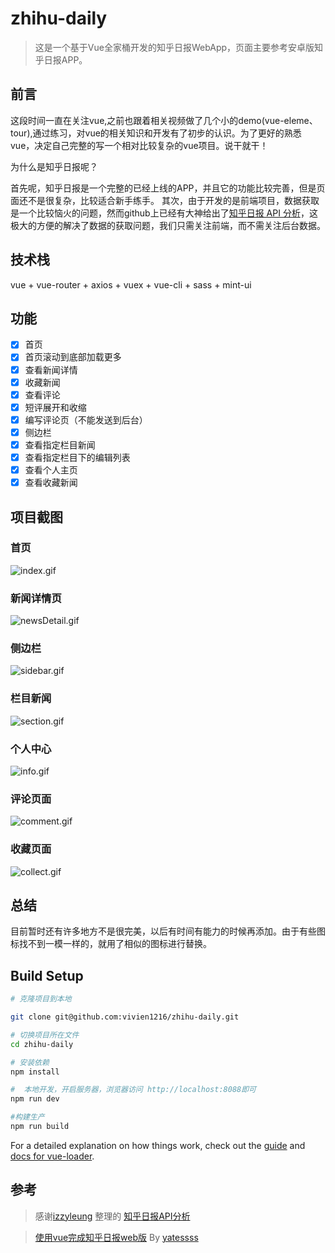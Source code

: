 # zhihu-daily

> 这是一个基于Vue全家桶开发的知乎日报WebApp，页面主要参考安卓版知乎日报APP。

## 前言

这段时间一直在关注vue,之前也跟着相关视频做了几个小的demo(vue-eleme、tour),通过练习，对vue的相关知识和开发有了初步的认识。为了更好的熟悉vue，决定自己完整的写一个相对比较复杂的vue项目。说干就干！

为什么是知乎日报呢？

首先呢，知乎日报是一个完整的已经上线的APP，并且它的功能比较完善，但是页面还不是很复杂，比较适合新手练手。
其次，由于开发的是前端项目，数据获取是一个比较恼火的问题，然而github上已经有大神给出了[知乎日报 API 分析](https://github.com/izzyleung/ZhihuDailyPurify/wiki/%E7%9F%A5%E4%B9%8E%E6%97%A5%E6%8A%A5-API-%E5%88%86%E6%9E%90)，这极大的方便的解决了数据的获取问题，我们只需关注前端，而不需关注后台数据。

## 技术栈

vue + vue-router + axios + vuex + vue-cli + sass + mint-ui

## 功能

- [x] 首页
- [x] 首页滚动到底部加载更多
- [x] 查看新闻详情
- [x] 收藏新闻
- [x] 查看评论
- [x] 短评展开和收缩
- [x] 编写评论页（不能发送到后台）
- [x] 侧边栏
- [x] 查看指定栏目新闻
- [x] 查看指定栏目下的编辑列表
- [x] 查看个人主页
- [x] 查看收藏新闻

## 项目截图

### 首页
![index.gif](./screenshots/index.gif)

### 新闻详情页
![newsDetail.gif](./screenshots/newsDetail.gif)

### 侧边栏
![sidebar.gif](./screenshots/sidebar.gif)

### 栏目新闻
![section.gif](./screenshots/section.gif)

### 个人中心
![info.gif](./screenshots/info.gif)

### 评论页面
![comment.gif](./screenshots/comment.gif)

### 收藏页面
![collect.gif](./screenshots/collect.gif)

## 总结
目前暂时还有许多地方不是很完美，以后有时间有能力的时候再添加。由于有些图标找不到一模一样的，就用了相似的图标进行替换。

## Build Setup

``` bash
# 克隆项目到本地

git clone git@github.com:vivien1216/zhihu-daily.git

# 切换项目所在文件
cd zhihu-daily

# 安装依赖
npm install

#  本地开发，开启服务器，浏览器访问 http://localhost:8088即可
npm run dev

#构建生产
npm run build

```

For a detailed explanation on how things work, check out the [guide](http://vuejs-templates.github.io/webpack/) and [docs for vue-loader](http://vuejs.github.io/vue-loader).

## 参考
> 感谢[izzyleung](https://github.com/izzyleung) 整理的 [知乎日报API分析](https://github.com/izzyleung/ZhihuDailyPurify/wiki/%E7%9F%A5%E4%B9%8E%E6%97%A5%E6%8A%A5-API-%E5%88%86%E6%9E%90)

> [使用vue完成知乎日报web版](http://www.yatessss.com/2016/07/08/%E4%BD%BF%E7%94%A8vue%E5%AE%8C%E6%88%90%E7%9F%A5%E4%B9%8E%E6%97%A5%E6%8A%A5web%E7%89%88.html) By [yatessss](https://github.com/yatessss) 
